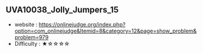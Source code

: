 ## UVA10038_Jolly_Jumpers_15
+ website : https://onlinejudge.org/index.php?option=com_onlinejudge&Itemid=8&category=12&page=show_problem&problem=979
+ Difficulty : ★☆☆☆☆
